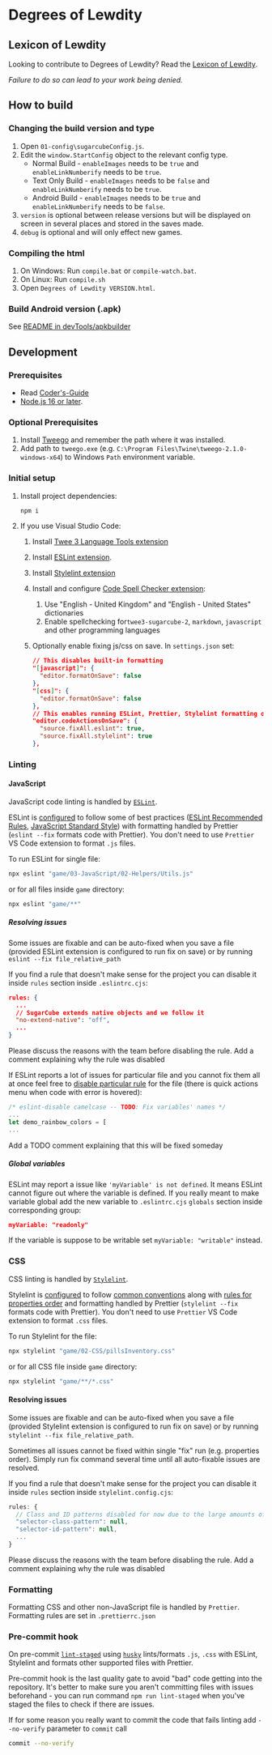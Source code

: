 # Degrees of Lewdity

## Lexicon of Lewdity

Looking to contribute to Degrees of Lewdity? Read the [Lexicon of Lewdity](https://gitgud.io/Vrelnir/degrees-of-lewdity/-/wikis/home).

_Failure to do so can lead to your work being denied._

## How to build

### Changing the build version and type

1. Open `01-config\sugarcubeConfig.js`.
2. Edit the `window.StartConfig` object to the relevant config type.
    - Normal Build - `enableImages` needs to be `true` and `enableLinkNumberify` needs to be `true`.
    - Text Only Build - `enableImages` needs to be `false` and `enableLinkNumberify` needs to be `true`.
    - Android Build - `enableImages` needs to be `true` and `enableLinkNumberify` needs to be `false`.
3. `version` is optional between release versions but will be displayed on screen in several places and stored in the saves made.
4. `debug` is optional and will only effect new games.

### Compiling the html

1. On Windows: Run `compile.bat` or `compile-watch.bat`.
2. On Linux: Run `compile.sh`
3. Open `Degrees of Lewdity VERSION.html`.

### Build Android version (.apk)

See [README in devTools/apkbuilder](devTools/apkbuilder/README-windows.txt)

## Development

### Prerequisites

-   Read [Coder's-Guide](https://gitgud.io/Vrelnir/degrees-of-lewdity/-/wikis/Programming/Coder's-Guide)
-   [Node.js 16 or later](https://nodejs.org/en/).

### Optional Prerequisites

1. Install [Tweego](http://www.motoslave.net/tweego/) and remember the path where it was installed.
2. Add path to `tweego.exe` (e.g. `C:\Program Files\Twine\tweego-2.1.0-windows-x64`) to Windows `Path` environment variable.

### Initial setup

1. Install project dependencies:

    ```bash
    npm i
    ```

2. If you use Visual Studio Code:

    1. Install [Twee 3 Language Tools extension](https://marketplace.visualstudio.com/items?itemName=cyrusfirheir.twee3-language-tools)
    2. Install [ESLint extension](https://marketplace.visualstudio.com/items?itemName=dbaeumer.vscode-eslint).
    3. Install [Stylelint extension](https://marketplace.visualstudio.com/items?itemName=stylelint.vscode-stylelint)
    4. Install and configure [Code Spell Checker extension](https://marketplace.visualstudio.com/items?itemName=streetsidesoftware.code-spell-checker):
        1. Use "English - United Kingdom" and "English - United States" dictionaries
        2. Enable spellchecking for`twee3-sugarcube-2`, `markdown`, `javascript` and other programming languages
    5. Optionally enable fixing js/css on save. In `settings.json` set:

        ```json
        // This disables built-in formatting
        "[javascript]": {
          "editor.formatOnSave": false
        },
        "[css]": {
          "editor.formatOnSave": false
        },
        // This enables running ESLint, Prettier, Stylelint formatting on file save
        "editor.codeActionsOnSave": {
          "source.fixAll.eslint": true,
          "source.fixAll.stylelint": true
        },

        ```

### Linting

#### JavaScript

JavaScript code linting is handled by [`ESLint`](https://eslint.org/).

ESLint is [configured](./.eslintrc.cjs) to follow some of best practices ([ESLint Recommended Rules](https://eslint.org/docs/latest/rules/), [JavaScript Standard Style](https://standardjs.com/rules.html)) with formatting handled by Prettier (`eslint --fix` formats code with Prettier). You don't need to use `Prettier` VS Code extension to format `.js` files.

To run ESLint for single file:

```bash
npx eslint "game/03-JavaScript/02-Helpers/Utils.js"
```

or for all files inside `game` directory:

```bash
npx eslint "game/**"
```

##### Resolving issues

Some issues are fixable and can be auto-fixed when you save a file (provided ESLint extension is configured to run fix on save) or by running `eslint --fix file_relative_path`

If you find a rule that doesn't make sense for the project you can disable it inside `rules` section inside `.eslintrc.cjs`:

```json
rules: {
  ...
  // SugarCube extends native objects and we follow it
  "no-extend-native": "off",
  ...
}
```

Please discuss the reasons with the team before disabling the rule. Add a comment explaining why the rule was disabled

If ESLint reports a lot of issues for particular file and you cannot fix them all at once feel free to [disable particular rule](https://eslint.org/docs/latest/user-guide/configuring/rules#disabling-rules) for the file (there is quick actions menu when code with error is hovered):

```js
/* eslint-disable camelcase -- TODO: Fix variables' names */
...
let demo_rainbow_colors = [
...
```

Add a TODO comment explaining that this will be fixed someday

##### Global variables

ESLint may report a issue like `'myVariable' is not defined`. It means ESLint cannot figure out where the variable is defined. If you really meant to make variable global add the new variable to `.eslintrc.cjs` `globals` section inside corresponding group:

```json
myVariable: "readonly"
```

If the variable is suppose to be writable set `myVariable: "writable"` instead.

### CSS

CSS linting is handled by [`Stylelint`](https://stylelint.io/).

Stylelint is [configured](./stylelint.config.cjs) to follow [common conventions](https://github.com/stylelint/stylelint-config-standard) along with [rules for properties order](https://github.com/cahamilton/stylelint-config-property-sort-order-smacss) and formatting handled by Prettier (`stylelint --fix` formats code with Prettier). You don't need to use `Prettier` VS Code extension to format `.css` files.

To run Stylelint for the file:

```bash
npx stylelint "game/02-CSS/pillsInventory.css"
```

or for all CSS file inside `game` directory:

```bash
npx stylelint "game/**/*.css"
```

#### Resolving issues

Some issues are fixable and can be auto-fixed when you save a file (provided Stylelint extension is configured to run fix on save) or by running `stylelint --fix file_relative_path`.

Sometimes all issues cannot be fixed within single "fix" run (e.g. properties order). Simply run fix command several time until all auto-fixable issues are resolved.

If you find a rule that doesn't make sense for the project you can disable it inside `rules` section inside `stylelint.config.cjs`:

```js
rules: {
  // Class and ID patterns disabled for now due to the large amounts of classes and IDs that break this rule
  "selector-class-pattern": null,
  "selector-id-pattern": null,
  ...
}
```

Please discuss the reasons with the team before disabling the rule. Add a comment explaining why the rule was disabled

### Formatting

Formatting CSS and other non-JavaScript file is handled by `Prettier`. Formatting rules are set in `.prettierrc.json`

### Pre-commit hook

On pre-commit [`lint-staged`](https://github.com/okonet/lint-staged) using [`husky`](https://typicode.github.io/husky) lints/formats `.js`, `.css` with ESLint, Stylelint and formats other supported files with Prettier.

Pre-commit hook is the last quality gate to avoid "bad" code getting into the repository. It's better to make sure you aren't committing files with issues beforehand - you can run command `npm run lint-staged` when you've staged the files to check if there are issues.

If for some reason you really want to commit the code that fails linting add `--no-verify` parameter to `commit` call

```bash
commit --no-verify
```
